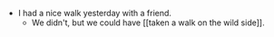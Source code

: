 - I had a nice walk yesterday with a friend.
  - We didn't, but we could have [[taken a walk on the wild side]].
